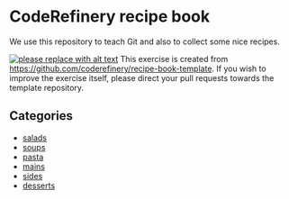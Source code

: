 # CodeRefinery recipe book

We use this repository to teach Git and also to collect
some nice recipes.

[![please replace with alt text](https://img.shields.io/badge/anytext-youlike-blue)](https://example.org)
This exercise is created from https://github.com/coderefinery/recipe-book-template.
If you wish to improve the exercise itself, please direct your pull requests
towards the template repository.


## Categories

- [salads](salads)
- [soups](soups)
- [pasta](pasta)
- [mains](mains)
- [sides](sides)
- [desserts](desserts)
